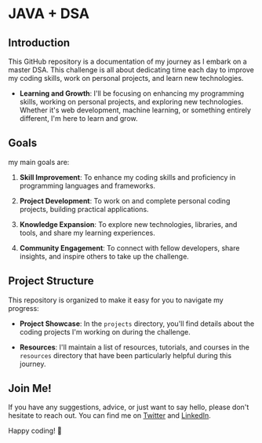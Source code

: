 # JAVA + DSA

## Introduction

This GitHub repository is a documentation of my journey as I embark on a master DSA. This challenge is all about dedicating time each day to improve my coding skills, work on personal projects, and learn new technologies.

- **Learning and Growth**: I'll be focusing on enhancing my programming skills, working on personal projects, and exploring new technologies. Whether it's web development, machine learning, or something entirely different, I'm here to learn and grow.

## Goals

my main goals are:

1. **Skill Improvement**: To enhance my coding skills and proficiency in programming languages and frameworks.

2. **Project Development**: To work on and complete personal coding projects, building practical applications.

3. **Knowledge Expansion**: To explore new technologies, libraries, and tools, and share my learning experiences.

4. **Community Engagement**: To connect with fellow developers, share insights, and inspire others to take up the challenge.

## Project Structure

This repository is organized to make it easy for you to navigate my progress:

- **Project Showcase**: In the `projects` directory, you'll find details about the coding projects I'm working on during the challenge.

- **Resources**: I'll maintain a list of resources, tutorials, and courses in the `resources` directory that have been particularly helpful during this journey.

## Join Me!

If you have any suggestions, advice, or just want to say hello, please don't hesitate to reach out. You can find me on [Twitter](https://twitter.com/Rishabhsati1) and [LinkedIn](https://linkedin.com/in/rishabh-sati-505ab9229).

Happy coding! 🚀
